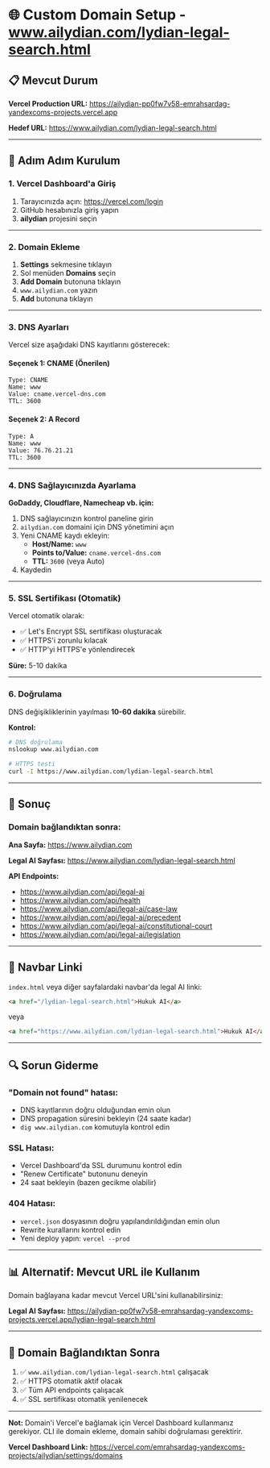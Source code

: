 # 🌐 Custom Domain Setup - www.ailydian.com/lydian-legal-search.html

## 📋 Mevcut Durum

**Vercel Production URL:**
https://ailydian-pp0fw7v58-emrahsardag-yandexcoms-projects.vercel.app

**Hedef URL:**
https://www.ailydian.com/lydian-legal-search.html

---

## 🔧 Adım Adım Kurulum

### 1. Vercel Dashboard'a Giriş

1. Tarayıcınızda açın: https://vercel.com/login
2. GitHub hesabınızla giriş yapın
3. **ailydian** projesini seçin

---

### 2. Domain Ekleme

1. **Settings** sekmesine tıklayın
2. Sol menüden **Domains** seçin
3. **Add Domain** butonuna tıklayın
4. `www.ailydian.com` yazın
5. **Add** butonuna tıklayın

---

### 3. DNS Ayarları

Vercel size aşağıdaki DNS kayıtlarını gösterecek:

#### Seçenek 1: CNAME (Önerilen)
```
Type: CNAME
Name: www
Value: cname.vercel-dns.com
TTL: 3600
```

#### Seçenek 2: A Record
```
Type: A
Name: www
Value: 76.76.21.21
TTL: 3600
```

---

### 4. DNS Sağlayıcınızda Ayarlama

**GoDaddy, Cloudflare, Namecheap vb. için:**

1. DNS sağlayıcınızın kontrol paneline girin
2. `ailydian.com` domaini için DNS yönetimini açın
3. Yeni CNAME kaydı ekleyin:
   - **Host/Name:** `www`
   - **Points to/Value:** `cname.vercel-dns.com`
   - **TTL:** `3600` (veya Auto)
4. Kaydedin

---

### 5. SSL Sertifikası (Otomatik)

Vercel otomatik olarak:
- ✅ Let's Encrypt SSL sertifikası oluşturacak
- ✅ HTTPS'i zorunlu kılacak
- ✅ HTTP'yi HTTPS'e yönlendirecek

**Süre:** 5-10 dakika

---

### 6. Doğrulama

DNS değişikliklerinin yayılması **10-60 dakika** sürebilir.

**Kontrol:**
```bash
# DNS doğrulama
nslookup www.ailydian.com

# HTTPS testi
curl -I https://www.ailydian.com/lydian-legal-search.html
```

---

## 🎯 Sonuç

### Domain bağlandıktan sonra:

**Ana Sayfa:**
https://www.ailydian.com

**Legal AI Sayfası:**
https://www.ailydian.com/lydian-legal-search.html

**API Endpoints:**
- https://www.ailydian.com/api/legal-ai
- https://www.ailydian.com/api/health
- https://www.ailydian.com/api/legal-ai/case-law
- https://www.ailydian.com/api/legal-ai/precedent
- https://www.ailydian.com/api/legal-ai/constitutional-court
- https://www.ailydian.com/api/legal-ai/legislation

---

## 📝 Navbar Linki

`index.html` veya diğer sayfalardaki navbar'da legal AI linki:

```html
<a href="/lydian-legal-search.html">Hukuk AI</a>
```

veya

```html
<a href="https://www.ailydian.com/lydian-legal-search.html">Hukuk AI</a>
```

---

## 🔍 Sorun Giderme

### "Domain not found" hatası:
- DNS kayıtlarının doğru olduğundan emin olun
- DNS propagation süresini bekleyin (24 saate kadar)
- `dig www.ailydian.com` komutuyla kontrol edin

### SSL Hatası:
- Vercel Dashboard'da SSL durumunu kontrol edin
- "Renew Certificate" butonunu deneyin
- 24 saat bekleyin (bazen gecikme olabilir)

### 404 Hatası:
- `vercel.json` dosyasının doğru yapılandırıldığından emin olun
- Rewrite kurallarını kontrol edin
- Yeni deploy yapın: `vercel --prod`

---

## 📊 Alternatif: Mevcut URL ile Kullanım

Domain bağlayana kadar mevcut Vercel URL'sini kullanabilirsiniz:

**Legal AI Sayfası:**
https://ailydian-pp0fw7v58-emrahsardag-yandexcoms-projects.vercel.app/lydian-legal-search.html

---

## 🎉 Domain Bağlandıktan Sonra

1. ✅ `www.ailydian.com/lydian-legal-search.html` çalışacak
2. ✅ HTTPS otomatik aktif olacak
3. ✅ Tüm API endpoints çalışacak
4. ✅ SSL sertifikası otomatik yenilenecek

---

**Not:** Domain'i Vercel'e bağlamak için Vercel Dashboard kullanmanız gerekiyor. CLI ile domain ekleme, domain sahibi doğrulaması gerektirir.

**Vercel Dashboard Link:**
https://vercel.com/emrahsardag-yandexcoms-projects/ailydian/settings/domains
